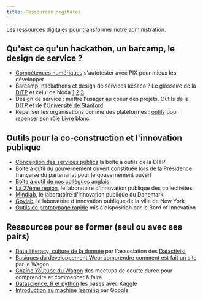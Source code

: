 ```yaml
---
title: Ressources digitales
---
```


Les ressources digitales pour transformer notre administration.

## Qu'est ce qu'un hackathon, un barcamp, le design de service ? 

* [Compétences numériques](https://pix.beta.gouv.fr/) s'autotester avec PIX pour mieux les développer
* Barcamp, hackathons et design de services késaco ? Le glossaire de la [DITP](http://comment-faire.modernisation.gouv.fr/glossaire/) et celui de Noda [1](http://makestorming.com/blog/glossaire-du-corporate-hacking-1) [2](http://makestorming.com/blog/glossaire-du-corporate-hacking-2) [3](http://makestorming.com/blog/glossaire-du-corporate-hacking-3) 
* Design de service : mettre l'usager au coeur des projets. Outils de la [DITP](http://comment-faire.modernisation.gouv.fr/) et de [l'Université de Stanford](https://dschool-old.stanford.edu/sandbox/groups/designresources/wiki/31fbd/attachments/acf2a/METHODCARDS_FRENCH_March_2014_m.pdf?sessionID=a51dac0dcfe8d3f994e73499a3648e1197932249)
* Repenser les organisations comme des plateformes : [outils](http://platformdesigntoolkit.com/toolkit/) pour repenser son rôle [Livre blanc](http://platformdesigntoolkit.com/wp-content/docs/Platform-Design-Toolkit-Whitepaper-FRA.pdf) 

## Outils pour la co-construction et l'innovation publique 

* [Conception des services publics](http://comment-faire.modernisation.gouv.fr/) la boîte à outils de la DITP
* [Boîte à outil du gouvernement ouvert](https://fr.ogpsummit.org/the-open-government-toolbox) constituée lors de la Présidence française du partenariat pour le gouvernement ouvert
* [Boîte à outil de nos collègues anglais](https://www.gov.uk/guidance/open-policy-making-toolkit) 
* [La 27ème région](http://www.la27eregion.fr/), le laboratoire d'innovation publique des collectivités
* [Mindlab](http://mind-lab.dk/en/), le laboratoire d'innovation publique du Danemark
* [Govlab](http://www.thegovlab.org/), le laboratoire d'innovation publique de la ville de New York 
* [Outils de prototypage rapide](https://www.boardofinnovation.com/resources-tools-for-prototyping/) mis à disposition par le Bord of Innovation

## Ressources pour se former (seul ou avec ses pairs)
* [Data litteracy, culture de la donnée](https://datactivist.coop/dataliteracy/#1) par l'association des [Datactivist](https://datactivist.coop/) 
* [Basiques du développement Web: comprendre comment est fait un site](https://ondemand.lewagon.org/tracks/web-development-basics/go?utm_source=newsletter&utm_medium=email&utm_campaign=learntocode) par le Wagon  
* [Chaîne Youtube du Wagon](https://www.youtube.com/playlist?list=PLkbmdtbypn7RqYSvBqewZNtf9uFEYs0KN) des meetups de courte durée pour comprendre et commencer à faire
* [Datascience, R et python](https://www.kaggle.com/learn/overview) les bases avec Kaggle
* [Introduction au machine learning](https://www.youtube.com/watch?v=cKxRvEZd3Mw&list=PLOU2XLYxmsIIuiBfYad6rFYQU_jL2ryal&index=1) par Google
